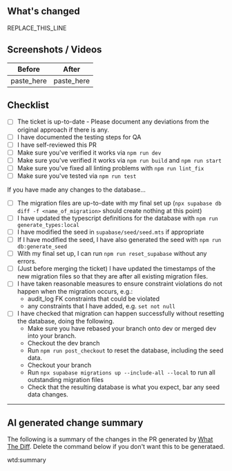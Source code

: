 ## What's changed
REPLACE_THIS_LINE

## Screenshots / Videos
| Before     | After      |
|------------|------------|
| paste_here | paste_here |

## Checklist
- [ ] The ticket is up-to-date - Please document any deviations from the original approach if there is any.
- [ ] I have documented the testing steps for QA
- [ ] I have self-reviewed this PR
- [ ] Make sure you've verified it works via `npm run dev`
- [ ] Make sure you've verified it works via `npm run build` and `npm run start`
- [ ] Make sure you've fixed all linting problems with `npm run lint_fix`
- [ ] Make sure you've tested via `npm run test`

If you have made any changes to the database...
  - [ ] The migration files are up-to-date with my final set up (`npx supabase db diff -f <name_of_migration>` should create nothing at this point)
  - [ ] I have updated the typescript definitions for the database with `npm run generate_types:local`
  - [ ] I have modified the seed in `supabase/seed/seed.mts` if appropriate
  - [ ] If I have modified the seed, I have also generated the seed with `npm run db:generate_seed` 
  - [ ] With my final set up, I can run `npm run reset_supabase` without any errors.
  - [ ] (Just before merging the ticket) I have updated the timestamps of the new migration files so that they are after all existing migration files.
  - [ ] I have taken reasonable measures to ensure constraint violations do not happen when the migration occurs, e.g.:
    - audit_log FK constraints that could be violated
    - any constraints that I have added, e.g. `set not null`
  - [ ] I have checked that migration can happen successfully without resetting the database, doing the following.
    - Make sure you have rebased your branch onto dev or merged dev into your branch.
    - Checkout the dev branch
    - Run `npm run post_checkout` to reset the database, including the seed data.
    - Checkout your branch
    - Run `npx supabase migrations up --include-all --local` to run all outstanding migration files
    - Check that the resulting database is what you expect, bar any seed data changes.

---
## AI generated change summary

The following is a summary of the changes in the PR generated by [What The Diff](https://whatthediff.ai/).
Delete the command below if you don't want this to be generataed.

wtd:summary
